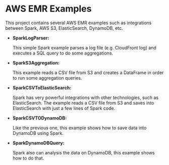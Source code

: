 # AWS EMR Examples

This project contains several AWS EMR examples such as integrations between Spark, AWS S3, ElasticSearch, DynamoDB, etc.

- **SparkLogParser:**

    This simple Spark example parses a log file (e.g. CloudFront log) and executes a SQL query to do some aggregations.

- **SparkS3Aggregation:**

    This example reads a CSV file from S3 and creates a DataFrame in order to run some aggregation queries.

- **SparkCSVToElasticSearch:**

    Spark has very powerful integrations with other technologies, such as ElasticSearch. The example reads a CSV 
    file from S3 and saves into ElasticSearch with just a few lines of Spark code.        

- **SparkCSVTODynamoDB:**

    Like the previous one, this example shows how to save data into DynamoDB using Spark.

- **SparkDynamoDBQuery:** 

    Spark also can analysis the data on DynamoDB, this example shows how to do that.
         